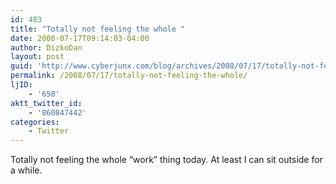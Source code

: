 ```yaml
---
id: 483
title: "Totally not feeling the whole "
date: 2008-07-17T09:14:03-04:00
author: DizkoDan
layout: post
guid: 'http://www.cyberjunx.com/blog/archives/2008/07/17/totally-not-feeling-the-whole/'
permalink: /2008/07/17/totally-not-feeling-the-whole/
ljID:
    - '650'
aktt_twitter_id:
    - '860847442'
categories:
    - Twitter
---
```


Totally not feeling the whole “work” thing today. At least I can sit outside for a while.